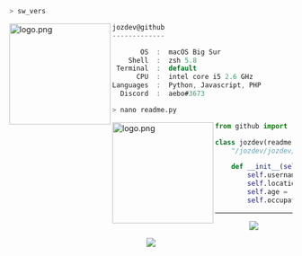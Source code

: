 ```zsh
> sw_vers
```

<img align="left" src="https://i.pinimg.com/736x/fb/a6/20/fba62002393ad4e428f924ec7a7dee74.jpg" alt="logo.png" width="180" height="180" /> 

```csharp
jozdev@github
-------------

       OS  :  macOS Big Sur
    Shell  :  zsh 5.8
 Terminal  :  default
      CPU  :  intel core i5 2.6 GHz
Languages  :  Python, Javascript, PHP
  Discord  :  aebo#3673
```


```zsh
> nano readme.py
```

<img align="left" src="https://i.pinimg.com/736x/40/99/e0/4099e0b01f6ce1facfae2c8c2cb3b931.jpg" alt="logo.png" width="180" height="180"  /> 

```py
from github import readme

class jozdev(readme):
    "/jozdev/jozdev/README.md"

    def __init__(self):
        self.username = "jozdev"
        self.location = "Portugal"
        self.age = "20, Born 04 May 2001"
        self.occupation = "Cybersecurity Student"
```


---
<p align="center"><img src="https://komarev.com/ghpvc/?username=jozdev&style=flat-square" /></p>

<p align="center">
<a href="https://spotify-github-profile.vercel.app/api/view?uid=wj2k9mnpz8rif2wbjycvxginb&redirect=true">
<img src="https://spotify-github-profile.vercel.app/api/view?uid=wj2k9mnpz8rif2wbjycvxginb&cover_image=true&theme=novatorem&bar_color=474847&bar_color_cover=false" />
</a>
</p>

